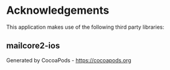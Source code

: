 # Acknowledgements
This application makes use of the following third party libraries:

## mailcore2-ios


Generated by CocoaPods - https://cocoapods.org
